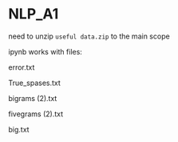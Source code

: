 # NLP_A1

need to unzip `useful data.zip` to the main scope

ipynb works with files:

error.txt

True_spases.txt

bigrams (2).txt

fivegrams (2).txt

big.txt
